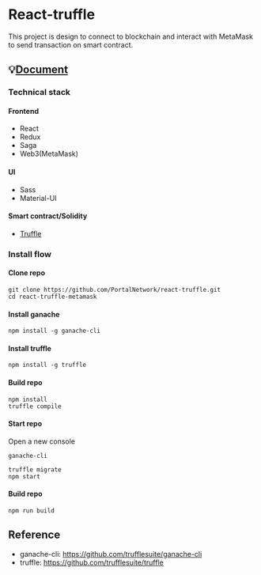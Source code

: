 # React-truffle

This project is design to connect to blockchain and interact with MetaMask to send transaction on smart contract.  

## 💡[Document](./DOCUMENT.md)

### Technical stack

#### Frontend
- React
- Redux
- Saga
- Web3(MetaMask)

#### UI
- Sass
- Material-UI

#### Smart contract/Solidity
- [Truffle](./TRUFFLE.md)

### Install flow

#### Clone repo

```
git clone https://github.com/PortalNetwork/react-truffle.git
cd react-truffle-metamask
```

#### Install ganache

```
npm install -g ganache-cli
```

#### Install truffle

```
npm install -g truffle
```

#### Build repo

```
npm install
truffle compile
```

#### Start repo

Open a new console
```
ganache-cli
```

```
truffle migrate
npm start
```

#### Build repo

```
npm run build
```

## Reference

- ganache-cli: https://github.com/trufflesuite/ganache-cli
- truffle: https://github.com/trufflesuite/truffle

